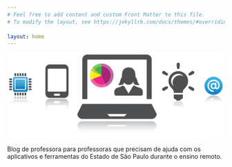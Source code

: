 ```yaml
---
# Feel free to add content and custom Front Matter to this file.
# To modify the layout, see https://jekyllrb.com/docs/themes/#overriding-theme-defaults

layout: home
---
```

![coisadeprofessora](/assets/images/capa.png)

Blog de professora para professoras que precisam de ajuda com os aplicativos e ferramentas do Estado de São Paulo durante o ensino remoto.